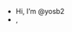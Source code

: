 - Hi, I’m @yosb2
- ,

<!---
yosb2/yosb2 is a ✨ special ✨ repository because its `README.md` (this file) appears on your GitHub profile.
You can click the Preview link to take a look at your changes.
--->
